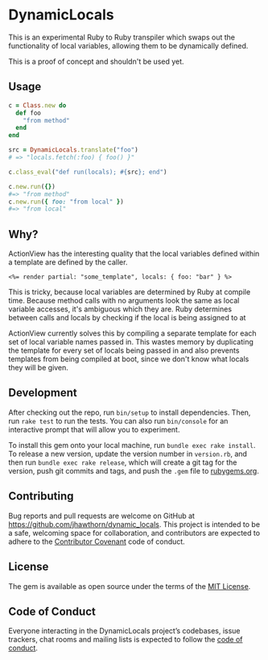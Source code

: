 # DynamicLocals

This is an experimental Ruby to Ruby transpiler which swaps out the functionality of local variables, allowing them to be dynamically defined.

This is a proof of concept and shouldn't be used yet.

## Usage

``` ruby
c = Class.new do
  def foo
    "from method"
  end
end

src = DynamicLocals.translate("foo")
# => "locals.fetch(:foo) { foo() }"

c.class_eval("def run(locals); #{src}; end")

c.new.run({})
#=> "from method"
c.new.run({ foo: "from local" })
#=> "from local"
```

## Why?

ActionView has the interesting quality that the local variables defined within a template are defined by the caller.

```
<%= render partial: "some_template", locals: { foo: "bar" } %>
```

This is tricky, because local variables are determined by Ruby at compile time.
Because method calls with no arguments look the same as local variable accesses, it's ambiguous which they are. Ruby determines between calls and locals by checking if the local is being assigned to at

ActionView currently solves this by compiling a separate template for each set of local variable names passed in. This wastes memory by duplicating the template for every set of locals being passed in and also prevents templates from being compiled at boot, since we don't know what locals they will be given.

## Development

After checking out the repo, run `bin/setup` to install dependencies. Then, run `rake test` to run the tests. You can also run `bin/console` for an interactive prompt that will allow you to experiment.

To install this gem onto your local machine, run `bundle exec rake install`. To release a new version, update the version number in `version.rb`, and then run `bundle exec rake release`, which will create a git tag for the version, push git commits and tags, and push the `.gem` file to [rubygems.org](https://rubygems.org).

## Contributing

Bug reports and pull requests are welcome on GitHub at https://github.com/jhawthorn/dynamic_locals. This project is intended to be a safe, welcoming space for collaboration, and contributors are expected to adhere to the [Contributor Covenant](http://contributor-covenant.org) code of conduct.

## License

The gem is available as open source under the terms of the [MIT License](https://opensource.org/licenses/MIT).

## Code of Conduct

Everyone interacting in the DynamicLocals project’s codebases, issue trackers, chat rooms and mailing lists is expected to follow the [code of conduct](https://github.com/jhawthorn/dynamic_locals/blob/master/CODE_OF_CONDUCT.md).
